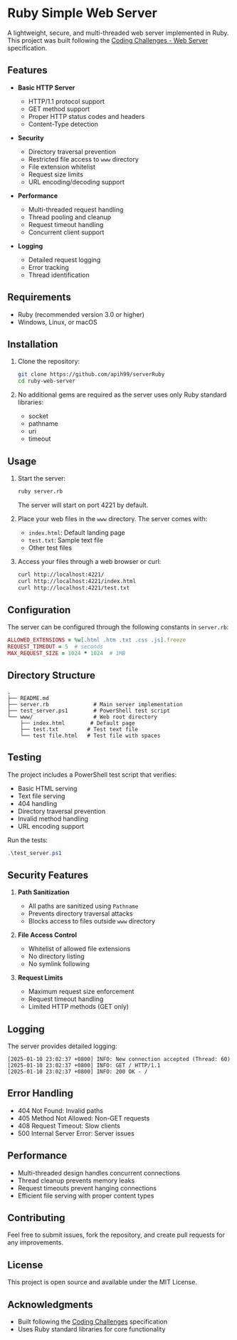 # Ruby Simple Web Server

A lightweight, secure, and multi-threaded web server implemented in Ruby. This project was built following the [Coding Challenges - Web Server](https://codingchallenges.fyi/challenges/challenge-webserver) specification.

## Features

- **Basic HTTP Server**
  - HTTP/1.1 protocol support
  - GET method support
  - Proper HTTP status codes and headers
  - Content-Type detection

- **Security**
  - Directory traversal prevention
  - Restricted file access to `www` directory
  - File extension whitelist
  - Request size limits
  - URL encoding/decoding support

- **Performance**
  - Multi-threaded request handling
  - Thread pooling and cleanup
  - Request timeout handling
  - Concurrent client support

- **Logging**
  - Detailed request logging
  - Error tracking
  - Thread identification

## Requirements

- Ruby (recommended version 3.0 or higher)
- Windows, Linux, or macOS

## Installation

1. Clone the repository:
   ```bash
   git clone https://github.com/apih99/serverRuby
   cd ruby-web-server
   ```

2. No additional gems are required as the server uses only Ruby standard libraries:
   - socket
   - pathname
   - uri
   - timeout

## Usage

1. Start the server:
   ```bash
   ruby server.rb
   ```
   The server will start on port 4221 by default.

2. Place your web files in the `www` directory. The server comes with:
   - `index.html`: Default landing page
   - `test.txt`: Sample text file
   - Other test files

3. Access your files through a web browser or curl:
   ```bash
   curl http://localhost:4221/
   curl http://localhost:4221/index.html
   curl http://localhost:4221/test.txt
   ```

## Configuration

The server can be configured through the following constants in `server.rb`:

```ruby
ALLOWED_EXTENSIONS = %w[.html .htm .txt .css .js].freeze
REQUEST_TIMEOUT = 5  # seconds
MAX_REQUEST_SIZE = 1024 * 1024  # 1MB
```

## Directory Structure

```
.
├── README.md
├── server.rb              # Main server implementation
├── test_server.ps1        # PowerShell test script
└── www/                   # Web root directory
    ├── index.html        # Default page
    ├── test.txt         # Test text file
    └── test file.html   # Test file with spaces
```

## Testing

The project includes a PowerShell test script that verifies:
- Basic HTML serving
- Text file serving
- 404 handling
- Directory traversal prevention
- Invalid method handling
- URL encoding support

Run the tests:
```powershell
.\test_server.ps1
```

## Security Features

1. **Path Sanitization**
   - All paths are sanitized using `Pathname`
   - Prevents directory traversal attacks
   - Blocks access to files outside `www` directory

2. **File Access Control**
   - Whitelist of allowed file extensions
   - No directory listing
   - No symlink following

3. **Request Limits**
   - Maximum request size enforcement
   - Request timeout handling
   - Limited HTTP methods (GET only)

## Logging

The server provides detailed logging:
```
[2025-01-10 23:02:37 +0800] INFO: New connection accepted (Thread: 60)
[2025-01-10 23:02:37 +0800] INFO: GET / HTTP/1.1
[2025-01-10 23:02:37 +0800] INFO: 200 OK - /
```

## Error Handling

- 404 Not Found: Invalid paths
- 405 Method Not Allowed: Non-GET requests
- 408 Request Timeout: Slow clients
- 500 Internal Server Error: Server issues

## Performance

- Multi-threaded design handles concurrent connections
- Thread cleanup prevents memory leaks
- Request timeouts prevent hanging connections
- Efficient file serving with proper content types

## Contributing

Feel free to submit issues, fork the repository, and create pull requests for any improvements.

## License

This project is open source and available under the MIT License.

## Acknowledgments

- Built following the [Coding Challenges](https://codingchallenges.fyi/) specification
- Uses Ruby standard libraries for core functionality 